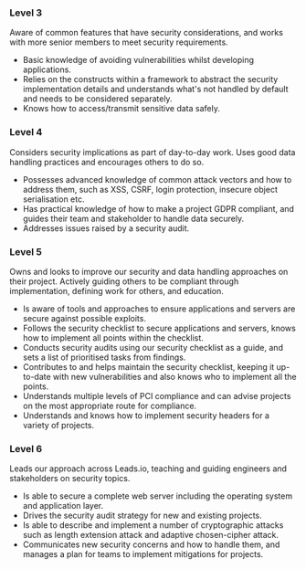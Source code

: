 ### Level 3
Aware of common features that have security considerations, and works with more senior members to meet security requirements.
- Basic knowledge of avoiding vulnerabilities whilst developing applications.
- Relies on the constructs within a framework to abstract the security implementation details and understands what's not handled by default and needs to be considered separately.
- Knows how to access/transmit sensitive data safely.

### Level 4
Considers security implications as part of day-to-day work. Uses good data handling practices and encourages others to do so.
- Possesses advanced knowledge of common attack vectors and how to address them, such as XSS, CSRF, login protection, insecure object serialisation etc.
- Has practical knowledge of how to make a project GDPR compliant, and guides their team and stakeholder to handle data securely.
- Addresses issues raised by a security audit.

### Level 5
Owns and looks to improve our security and data handling approaches on their project. Actively guiding others to be compliant through implementation, defining work for others, and education.
- Is aware of tools and approaches to ensure applications and servers are secure against possible exploits.
- Follows the security checklist to secure applications and servers, knows how to implement all points within the checklist.
- Conducts security audits using our security checklist as a guide, and sets a list of prioritised tasks from findings.
- Contributes to and helps maintain the security checklist, keeping it up-to-date with new vulnerabilities and also knows who to implement all the points.
- Understands multiple levels of PCI compliance and can advise projects on the most appropriate route for compliance.
- Understands and knows how to implement security headers for a variety of projects.

### Level 6
Leads our approach across Leads.io, teaching and guiding engineers and stakeholders on security topics.
- Is able to secure a complete web server including the operating system and application layer.
- Drives the security audit strategy for new and existing projects.
- Is able to describe and implement a number of cryptographic attacks such as length extension attack and adaptive chosen-cipher attack.
- Communicates new security concerns and how to handle them, and manages a plan for teams to implement mitigations for projects.